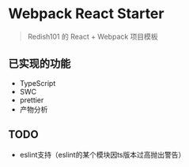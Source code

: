 # Webpack React Starter

> Redish101 的 React + Webpack 项目模板

## 已实现的功能

- TypeScript
- SWC
- prettier
- 产物分析

## TODO

- eslint支持（eslint的某个模块因ts版本过高抛出警告）
